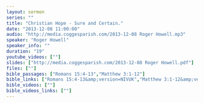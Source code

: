 ```yaml
---
layout: sermon
series: ""
title: "Christian Hope - Sure and Certain."
date: "2013-12-08 11:00:00"
audio: "http://media.coggesparish.com/2013-12-08 Roger Howell.mp3"
speaker: "Roger Howell"
speaker_info: ""
duration: "19"
youtube_videos: [""]
slides: ["http://media.coggesparish.com/2013-12-08 Roger Howell.pdf"]
files: [""]
bible_passages: ["Romans 15:4-13","Matthew 3:1-12"]
bible_links: ["Romans 15:4-13&amp;version=NIVUK","Matthew 3:1-12&amp;version=NIVUK"]
bible_videos: [""]
bible_videos_links: [""]
---
```

